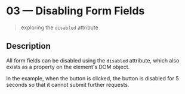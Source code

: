 # 03 &mdash; Disabling Form Fields
> exploring the `disabled` attribute

## Description

All form fields can be disabled using the `disabled` attribute, which also exists as a property on the element's DOM object.

In the example, when the button is clicked, the button is disabled for 5 seconds so that it cannot submit further requests.
